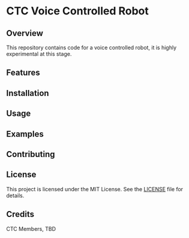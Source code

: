 # CTC Voice Controlled Robot

## Overview

This repository contains code for a voice controlled robot, it is highly experimental at this stage.

## Features

## Installation

## Usage

## Examples

## Contributing

## License

This project is licensed under the MIT License. See the [LICENSE](LICENSE) file for details.

## Credits

CTC Members, TBD
